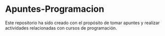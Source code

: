 # Apuntes-Programacion
Este repositorio ha sido creado con el propósito de tomar apuntes y realizar actividades relacionadas con cursos de programación.
